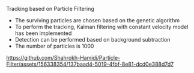 Tracking based on Particle Filtering
-	The surviving particles are chosen based on the genetic algorithm 
-	To perform the tracking, Kalman filtering with constant velocity model has been implemented 
-	Detection can be performed based on background subtraction
-	The number of particles is 1000 




https://github.com/Shahrokh-Hamidi/Particle-Filter/assets/156338354/137baad4-5019-4fbf-8e81-dcd0e388d7d7

